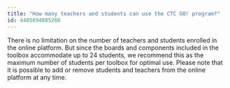 ```yaml
---
title: "How many teachers and students can use the CTC GO! program?"
id: 4405894885266
---
```


There is no limitation on the number of teachers and students enrolled in the online platform. But since the boards and components included in the toolbox accommodate up to 24 students, we recommend this as the maximum number of students per toolbox for optimal use. Please note that it is possible to add or remove students and teachers from the online platform at any time.
